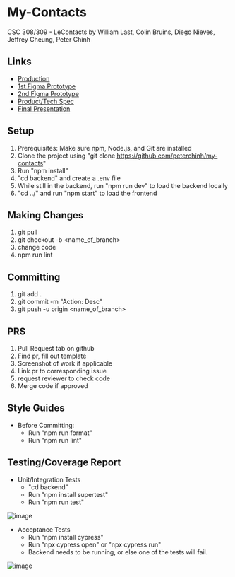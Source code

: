 # My-Contacts

CSC 308/309 - LeContacts by William Last, Colin Bruins, Diego Nieves, Jeffrey Cheung, Peter Chinh

## Links

-   [Production](https://blue-sand-05b2e891e.4.azurestaticapps.net/)
-   [1st Figma Prototype](https://www.figma.com/proto/CayfsuohC3qHYzCc9tb31n/Untitled?node-id=50-36&node-type=canvas&t=AjCr8W0f4a6Cwqp2-1&scaling=scale-down&content-scaling=fixed&page-id=0%3A1&starting-point-node-id=50%3A36&show-proto-sidebar=1)
-   [2nd Figma Prototype](https://www.figma.com/design/66tjCFUn7XCtA4nlQL2exz/New-Contacts-Page?node-id=0-1&t=5DCrkdIxQSnKZdrb-1)
-   [Product/Tech Spec](https://docs.google.com/document/d/1YyBJFXjlZsVTPF59bxI-Ql8gUD6_8N4YwTdhKBvHRqA/edit?usp=sharing)
-   [Final Presentation](https://docs.google.com/presentation/d/14xgVWtHq6PdL0rPft_zNXRgDijMIUDbUJsED5gj9-yU/edit?usp=sharing)

## Setup

1. Prerequisites: Make sure npm, Node.js, and Git are installed
2. Clone the project using "git clone https://github.com/peterchinh/my-contacts"
3. Run "npm install"
4. "cd backend" and create a .env file
5. While still in the backend, run "npm run dev" to load the backend locally
6. "cd ../" and run "npm start" to load the frontend

## Making Changes

1. git pull
2. git checkout -b <name_of_branch>
3. change code
4. npm run lint

## Committing

1. git add .
2. git commit -m "Action: Desc"
3. git push -u origin <name_of_branch>

## PRS

1. Pull Request tab on github
2. Find pr, fill out template
3. Screenshot of work if applicable
4. Link pr to corresponding issue
5. request reviewer to check code
6. Merge code if approved

## Style Guides

-   Before Committing:
    -   Run "npm run format"
    -   Run "npm run lint"

## Testing/Coverage Report

-   Unit/Integration Tests
    -   "cd backend"
    -   Run "npm install supertest"
    -   Run "npm run test"

![image](https://github.com/user-attachments/assets/2b82ee09-8b53-430c-9e08-802ff5a6c58a)

-   Acceptance Tests
    -   Run "npm install cypress"
    -   Run "npx cypress open" or "npx cypress run"
    -   Backend needs to be running, or else one of the tests will fail.

![image](https://github.com/user-attachments/assets/36c1629a-fe2a-4d22-bada-ece219df8863)
